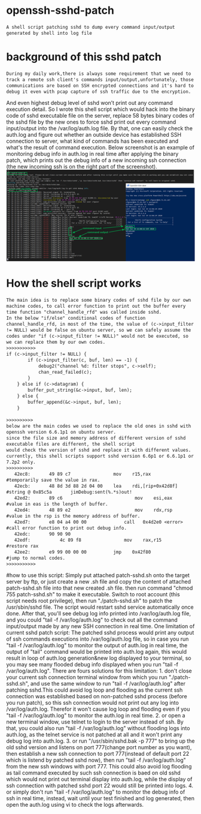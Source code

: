 # openssh-sshd-patch
    A shell script patching sshd to dump every command input/output generated by shell into log file
# background of this sshd patch
    During my daily work,there is always some requirement that we need to track a remote ssh client's commands input/output,unfortunately, those communications are based on SSH encrypted connections and it's hard to debug it even with pcap capture of ssh traffic due to the encryption.
And even highest debug level of sshd won’t print out any command execution detail.
    So I wrote this shell script which would hack into the binary code of sshd executable file on the server, replace 58 bytes binary codes of the sshd file by the new ones to force sshd print out every command input/output into the /var/log/auth.log file.
    By that, one can easily check the auth.log and figure out whether an outside device has established SSH connection to server, what kind of commands has been executed and what's the result of command execution.
    Below screenshot is an example of monitoring debug info in auth.log in real time after applying the binary patch, which prints out the debug info of a new incoming ssh connection (the new incoming ssh is on the right part of the screenshot).
    ![sample-output-of-patch-sshd](/images/patched-sshd-output.png)
# How the shell script works
    The main idea is to replace some binary codes of sshd file by our own machine codes, to call error function to print out the buffer every time function "channel_handle_rfd" was called inside sshd.
    In the below "if/else" conditional codes of function channel_handle_rfd, in most of the time, the value of (c->input_filter != NULL) would be false on ubuntu server, so we can safely assume the codes under "if (c->input_filter != NULL)" would not be executed, so we can replace them by our own codes.
    >>>>>>>>>>>
    if (c->input_filter != NULL) {
			if (c->input_filter(c, buf, len) == -1) {
				debug2("channel %d: filter stops", c->self);
				chan_read_failed(c);
			}
		} else if (c->datagram) {
			buffer_put_string(&c->input, buf, len);
		} else {
			buffer_append(&c->input, buf, len);
		}
    
    >>>>>>>>>>
    below are the main codes we used to replace the old ones in sshd with openssh version 6.6.1p1 on ubuntu server.
    since the file size and memory address of different version of sshd executable files are different, the shell script
    would check the version of sshd and replace it with different values.
    currently, this shell scripts support sshd version 6.6p1 or 6.6.1p1 or 7.2p2 only.
    >>>>>>>>>>
       42ec8:       49 89 c7                mov    r15,rax				    #temporarily save the value in rax.
       42ecb:       48 8d 3d 88 2d 04 00    lea    rdi,[rip+0x42d8f]	#string @ 0x85c5a		jimDebug:sent(%.*s)out!
       42ed2:       89 c6  					        mov    esi,eax				    #value in eas is the length of buffer.	
       42ed4:       48 89 e2 				        mov    rdx,rsp				    #value in the rsp is the memory address of buffer.
       42ed7:       e8 04 a4 00 00  		    call   0x4d2e0 <error>		#call error function to print out debug info.
       42edc:       90 90 90                
       42edf:		    4c 89 f8                mov    rax,r15				    #restore rax
       42ee2:       e9 99 00 00 00          jmp    0x42f80				    #jump to normal codes.
    >>>>>>>>>>>
    
#how to use this script:
Simply put attached patch-sshd.sh onto the target server by ftp, or just create a new .sh file and copy the content of attached patch-sshd.sh file into that new created .sh file.
then run command "chmod 755 patch-sshd.sh" to make it executable.
Switch to root account (this script needs root privilege), then run "./patch-sshd.sh" to patch the /usr/sbin/sshd file. The script would restart sshd service automatically once done.
After that, you'll see debug log info printed into /var/log/auth.log file, and you could "tail -f /var/log/auth.log" to check out all the command input/output made by any new SSH connection in real time.
One limitation of current sshd patch script:
      The patched sshd process would print any output of ssh commands executions into /var/log/auth.log file, so in case you run "tail -f /var/log/auth.log" to monitor the output of auth.log in real time, the output of "tail" command would be printed into auth.log again, this would result in loop of auth.log generation&new log displayed to your terminal, so you may see many flooded debug info displayed when you run "tail -f /var/log/auth.log".
There are fours solutions for this limitation:
       1. don't close your current ssh connection terminal window from which you run "./patch-sshd.sh", and use the same window to run "tail -f /var/log/auth.log" after patching sshd.This could avoid log loop and flooding as the current ssh connection was established based on non-patched sshd process (before you run patch), so this ssh connection would not print out any log into /var/log/auth.log. Therefor it won't cause log loop and flooding even if you "tail -f /var/log/auth.log" to monitor the auth.log in real time.
       2. or open a new terminal window, use telnet to login to the server instead of ssh. By that, you could also run "tail -f /var/log/auth.log" without flooding logs into auth.log, as the telnet service is not patched at all and it won't print any debug log into auth.log.
       3. or run "/usr/sbin/sshd.bak -p 777" to bring up the old sshd version and listens on port 777(change port number as you want), then establish a new ssh connection to port 777(instead of default port 22 which is  listend by patched sshd now), then run "tail -f /var/log/auth.log" from the new ssh windows with port 777. This could also avoid log flooding as tail command executed by such ssh connection is baed on old sshd which would not print out terminal display into auth.log, while the display of ssh           connection  with patched sshd port 22 would still be printed into  logs. 
        4. or simply don't run "tail -f /var/log/auth.log" to monitor the debug info of ssh in real time, instead, wait until your test finished and log generated, then open the auth.log using vi to check the logs afterwards.
